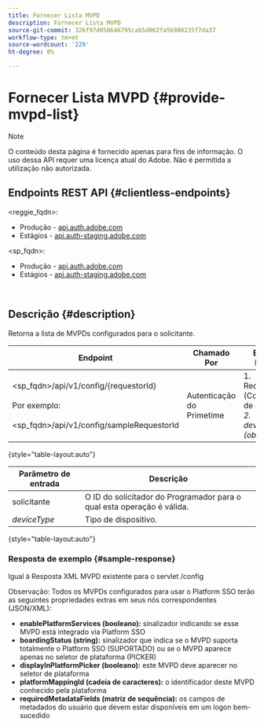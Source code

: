 ```yaml
---
title: Fornecer Lista MVPD
description: Fornecer Lista MVPD
source-git-commit: 326f97d058646795cab5d062fa5b980235f7da37
workflow-type: tm+mt
source-wordcount: '229'
ht-degree: 0%

---
```



# Fornecer Lista MVPD {#provide-mvpd-list}

>[!NOTE]
>
>O conteúdo desta página é fornecido apenas para fins de informação. O uso dessa API requer uma licença atual do Adobe. Não é permitida a utilização não autorizada.

## Endpoints REST API {#clientless-endpoints}

&lt;reggie_fqdn>:

* Produção - [api.auth.adobe.com](http://api.auth.adobe.com/)
* Estágios - [api.auth-staging.adobe.com](http://api.auth-staging.adobe.com/)

&lt;sp_fqdn>:

* Produção - [api.auth.adobe.com](http://api.auth.adobe.com/)
* Estágios - [api.auth-staging.adobe.com](http://api.auth-staging.adobe.com/)

 </br>

## Descrição {#description}

Retorna a lista de MVPDs configurados para o solicitante.

| Endpoint | Chamado  </br>Por | Entrada   </br>Params | HTTP  </br>Método | Resposta | HTTP  </br>Resposta |
| --- | --- | --- | --- | --- | --- |
| &lt;sp_fqdn>/api/v1/config/{requestorId}</br></br>Por exemplo:</br></br>&lt;sp_fqdn>/api/v1/config/sampleRequestorId | Autenticação do Primetime | 1. Requerente</br>    (Componente de caminho)</br>_2.  deviceType (obsoleto)_ | GET | Lista de MVPDs que contém XML ou JSON. | 200 |

{style="table-layout:auto"}


| Parâmetro de entrada | Descrição |
| --------------- | ------------------------------------------------------------- |
| solicitante | O ID do solicitador do Programador para o qual esta operação é válida. |
| *deviceType* | Tipo de dispositivo. |

{style="table-layout:auto"}

### Resposta de exemplo {#sample-response}

Igual à Resposta XML MVPD existente para o servlet /config

Observação: Todos os MVPDs configurados para usar o Platform SSO terão as seguintes propriedades extras em seus nós correspondentes (JSON/XML):

* **enablePlatformServices (booleano):** sinalizador indicando se esse MVPD está integrado via Platform SSO
* **boardingStatus (string):** sinalizador que indica se o MVPD suporta totalmente o Platform SSO (SUPORTADO) ou se o MVPD aparece apenas no seletor de plataforma (PICKER)
* **displayInPlatformPicker (booleano):** este MVPD deve aparecer no seletor de plataforma
* **platformMappingId (cadeia de caracteres):** o identificador deste MVPD conhecido pela plataforma
* **requiredMetadataFields (matriz de sequência):** os campos de metadados do usuário que devem estar disponíveis em um logon bem-sucedido
